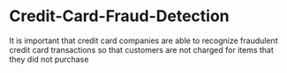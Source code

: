 # Credit-Card-Fraud-Detection
It is important that credit card companies are able to recognize fraudulent credit card transactions so that customers are not charged for items that they did not purchase

